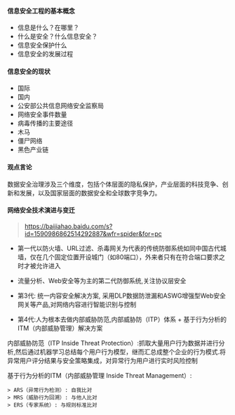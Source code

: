 #### 信息安全工程的基本概念
- 信息是什么？在哪里？
- 什么是安全？什么信息安全？
- 信息安全保护什么 
- 信息安全的发展过程


#### 信息安全的现状

- 国际
- 国内
- 公安部公共信息网络安全监察局
- 网络安全事件数量
- 病毒传播的主要途径
- 木马
- 僵尸网络 
- 黑色产业链


#### 观点言论
数据安全治理涉及三个维度，包括个体层面的隐私保护，产业层面的科技竞争、创新和发展，以及国家层面的数据安全和全球数字竞争力。


#### 网络安全技术演进与变迁
> https://baijiahao.baidu.com/s?id=1590986862514292887&wfr=spider&for=pc

- 第一代以防火墙、URL过滤、杀毒网关为代表的传统防御系统如同中国古代城墙，仅在几个固定位置开设城门（如80端口），外来者只有在符合端口要求之时才被允许进入

- 流量分析、Web安全等为主的第二代防御系统,关注协议层安全

- 第3代: 统一内容安全解决方案, 采用DLP数据防泄漏和ASWG增强型Web安全网关等产品,对网络内容进行智能识别与控制

- 第4代:人为根本去做内部威胁防范,内部威胁防（ITP）体系 + 基于行为分析的ITM（内部威胁管理）解决方案

内部威胁防范（ITP Inside Threat Protection）:抓取大量用户行为数据并进行分析,然后通过机器学习总结每个用户行为模型，继而汇总成整个企业的行为模式.将异常用户评分结果与安全策略集成，对异常行为用户进行实时风险控制

基于行为分析的ITM（内部威胁管理 Inside Threat Management）:

    > ARS（异常行为检测）: 自我比对
    > MRS（威胁行为回溯）: 与他人比对
    > ERS（专家系统）: 与规则标准比对
